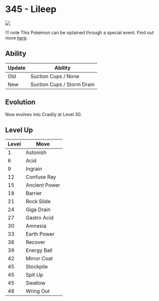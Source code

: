 # 345 - Lileep
![][345]

!!! note
    This Pokémon can be optained through a special event. Find out more [here](/special_events/#fossil-pokemon).

## Ability

Update | Ability
---    | ---
Old    | Suction Cups / None
New    | Suction Cups / Storm Drain

## Evolution
Now evolves into Cradily at Level 30.

## Level Up

Level | Move
---   | ---
  1   | Astonish
  6   | Acid
  9   | Ingrain
 12   | Confuse Ray
 15   | Ancient Power
 18   | Barrier
 21   | Rock Slide
 24   | Giga Drain
 27   | Gastro Acid
 30   | Amnesia
 33   | Earth Power
 36   | Recover
 39   | Energy Ball
 42   | Mirror Coat
 45   | Stockpile
 45   | Spit Up
 45   | Swallow
 48   | Wring Out



[345]: /img/pokemon/345.png
